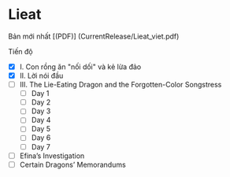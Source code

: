 # Lieat

Bản mới nhất [(PDF)] (CurrentRelease/Lieat_viet.pdf)

Tiến độ <br>
- [X] I. Con rồng ăn "nối dối" và kẻ lừa đảo
- [X] II. Lời nói đầu
- [ ] III. The Lie-Eating Dragon and the Forgotten-Color Songstress
    - [ ] Day 1
    - [ ] Day 2
    - [ ] Day 3
    - [ ] Day 4
    - [ ] Day 5
    - [ ] Day 6
    - [ ] Day 7
- [ ] Efina’s Investigation
- [ ] Certain Dragons’ Memorandums
